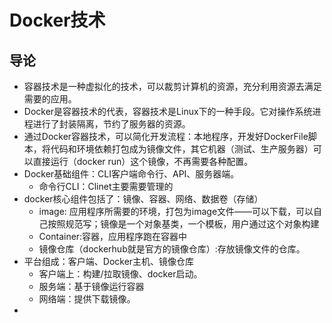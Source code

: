 # Docker技术

## 导论

- 容器技术是一种虚拟化的技术，可以裁剪计算机的资源，充分利用资源去满足需要的应用。
- Docker是容器技术的代表，容器技术是Linux下的一种手段。它对操作系统进程进行了封装隔离，节约了服务器的资源。
- 通过Docker容器技术，可以简化开发流程：本地程序，开发好DockerFile脚本，将代码和环境依赖打包成为镜像文件，其它机器（测试、生产服务器）可以直接运行（docker run）这个镜像，不再需要各种配置。
- Docker基础组件：CLI客户端命令行、API、服务器端。
  - 命令行CLI：Clinet主要需要管理的
- docker核心组件包括了：镜像、容器、网络、数据卷（存储）
  - image: 应用程序所需要的环境，打包为image文件——可以下载，可以自己按照规范写；镜像是一个对象基类，一个模板，用户通过这个对象构建
  - Container:容器，应用程序跑在容器中
  - 镜像仓库（dockerhub就是官方的镜像仓库）:存放镜像文件的仓库。
- 平台组成：客户端、Docker主机、镜像仓库
  - 客户端上：构建/拉取镜像、docker启动。
  - 服务端：基于镜像运行容器
  - 网络端：提供下载镜像。
- 